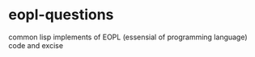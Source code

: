 # eopl-questions
common lisp implements of EOPL (essensial of programming language) code and excise

